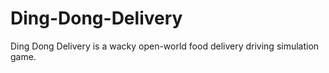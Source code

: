 # Ding-Dong-Delivery
Ding Dong Delivery is a wacky open-world food delivery driving simulation game.
